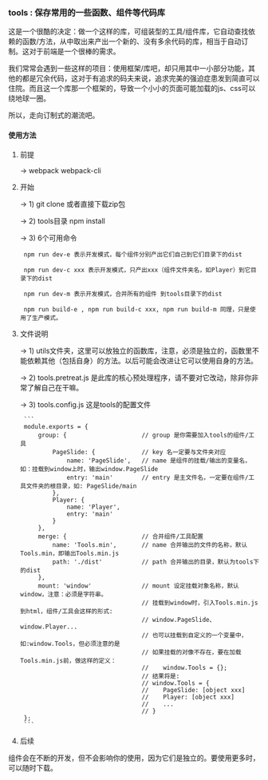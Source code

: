 ### tools : 保存常用的一些函数、组件等代码库

这是一个很酷的决定：做一个这样的库，可组装型的工具/组件库，它自动查找依赖的函数/方法，从中取出来产出一个新的、没有多余代码的库，相当于自动订制。这对于前端是一个很棒的需求。

我们常常会遇到一些这样的项目：使用框架/库吧，却只用其中一小部分功能，其他的都是冗余代码，这对于有追求的码夫来说，追求完美的强迫症患发到简直可以住院。而且这一个库那一个框架的，导致一个小小的页面可能加载的js、css可以绕地球一圈。

所以，走向订制式的潮流吧。

#### 使用方法

1. 前提

    -> webpack webpack-cli
    
2. 开始

    -> 1) git clone 或者直接下载zip包

    -> 2) tools目录 npm install
    
    -> 3) 6个可用命令
        
        npm run dev-e 表示开发模式，每个组件分别产出它们自己到它们目录下的dist
        
        npm run dev-c xxx 表示开发模式，只产出xxx（组件文件夹名，如Player）到它目录下的dist
        
        npm run dev-m 表示开发模式，合并所有的组件 到tools目录下的dist
        
        npm run build-e , npm run build-c xxx, npm run build-m 同理，只是使用了生产模式。

3. 文件说明

    -> 1) utils文件夹，这里可以放独立的函数库，注意，必须是独立的，函数里不能依赖其他（包括自身）的方法。以后可能会改进让它可以使用自身的方法。
    
    -> 2) tools.pretreat.js 是此库的核心预处理程序，请不要对它改动，除非你非常了解自己在干嘛。
    
    -> 3) tools.config.js 这是tools的配置文件
    
        ```
        module.exports = {
            group: {                     // group 是你需要加入tools的组件/工具
                PageSlide: {             // key 名一定要与文件夹对应
                    name: 'PageSlide',   // name 是组件的挂载/输出的变量名，如：挂载到window上时，输出window.PageSlide
                    entry: 'main'        // entry 是主文件名，一定要在组件/工具文件夹的根目录，如: PageSlide/main
                },
                Player: {
                    name: 'Player',
                    entry: 'main'
                }
            },
            merge: {                     // 合并组件/工具配置
                name: 'Tools.min',       // name 合并输出的文件的名称，默认Tools.min，即输出Tools.min.js
                path: './dist'           // path 合并输出的目录，默认为tools下的dist
            },
            mount: 'window'              // mount 设定挂载对象名称，默认window，注意：必须是字符串。
                                         // 挂载到window时，引入Tools.min.js到html，组件/工具会这样的形式:
                                         // window.PageSlide、window.Player...
                                         // 也可以挂载到自定义的一个变量中，如:window.Tools，但必须注意的是
                                         // 如果挂载的对像不存在，要在加载Tools.min.js前，做这样的定义： 
                                         //    window.Tools = {};
                                         // 结果将是:
                                         // window.Tools = {
                                         //    PageSlide: [object xxx]
                                         //    Player: [object xxx]
                                         //    ...
                                         // }
        };
        ```

4. 后续

组件会在不断的开发，但不会影响你的使用，因为它们是独立的。要使用更多时，可以随时下载。